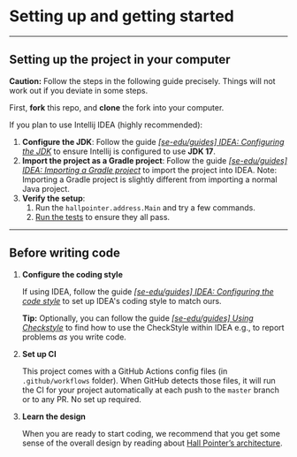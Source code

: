 <!--
layout: default.md
title: "Setting up and getting started"
pageNav: 3
---
-->

# Setting up and getting started

<!-- * Table of Contents -->
<page-nav-print />

--------------------------------------------------------------------------------------------------------------------

## Setting up the project in your computer

<box type="warning" seamless>

**Caution:**
Follow the steps in the following guide precisely. Things will not work out if you deviate in some steps.
</box>

First, **fork** this repo, and **clone** the fork into your computer.

If you plan to use Intellij IDEA (highly recommended):

1. **Configure the JDK**: Follow the guide [_[se-edu/guides] IDEA: Configuring the JDK_](https://se-education.org/guides/tutorials/intellijJdk.html) to ensure Intellij is configured to use **JDK 17**.
1. **Import the project as a Gradle project**: Follow the guide [_[se-edu/guides] IDEA: Importing a Gradle project_](https://se-education.org/guides/tutorials/intellijImportGradleProject.html) to import the project into IDEA.
   <box type="warning" seamless>
   Note: Importing a Gradle project is slightly different from importing a normal Java project.
   </box>
1. **Verify the setup**:
   1. Run the `hallpointer.address.Main` and try a few commands.
   1. [Run the tests](Testing.md) to ensure they all pass.

--------------------------------------------------------------------------------------------------------------------

## Before writing code

1. **Configure the coding style**

   If using IDEA, follow the guide [_[se-edu/guides] IDEA: Configuring the code style_](https://se-education.org/guides/tutorials/intellijCodeStyle.html) to set up IDEA's coding style to match ours.

   <box type="tip" seamless>

   **Tip:**
   Optionally, you can follow the guide [_[se-edu/guides] Using Checkstyle_](https://se-education.org/guides/tutorials/checkstyle.html) to find how to use the CheckStyle within IDEA e.g., to report problems _as_ you write code.
   </box>

1. **Set up CI**

   This project comes with a GitHub Actions config files (in `.github/workflows` folder). When GitHub detects those files, it will run the CI for your project automatically at each push to the `master` branch or to any PR. No set up required.

1. **Learn the design**

   When you are ready to start coding, we recommend that you get some sense of the overall design by reading about [Hall Pointer’s architecture](DeveloperGuide.md#architecture).
